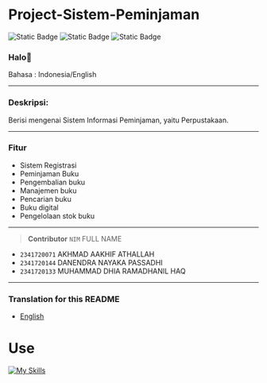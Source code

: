 
# Project-Sistem-Peminjaman 

![Static Badge](https://img.shields.io/badge/Type-Sistem%20Informasi-13e600) ![Static Badge](https://img.shields.io/badge/-Assignment-red) ![Static Badge](https://img.shields.io/badge/Total%20Team-3%20Human-4a92f0)


### Halo👋

Bahasa : Indonesia/English

---

### Deskripsi:
Berisi mengenai Sistem Informasi Peminjaman, yaitu Perpustakaan.

---

### Fitur
- Sistem Registrasi
- Peminjaman Buku
- Pengembalian buku
- Manajemen buku
- Pencarian buku
- Buku digital
- Pengelolaan stok buku

---


> __Contributor__ 
> `NIM` FULL NAME
- `2341720071` AKHMAD AAKHIF ATHALLAH 
- `2341720144` DANENDRA NAYAKA PASSADHI
- `2341720133` MUHAMMAD DHIA RAMADHANIL HAQ
---



### Translation for this README
- [English](./README.en.md)


# Use
[![My Skills](https://skillicons.dev/icons?i=java,vscode,git,figma)]()
